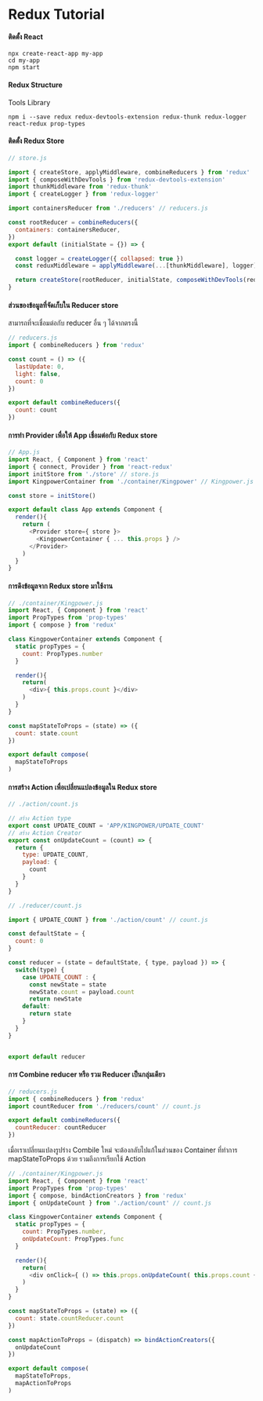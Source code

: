 # Redux Tutorial


#### ติดตั้ง React
```
npx create-react-app my-app
cd my-app
npm start
```

#### Redux Structure

Tools Library
```
npm i --save redux redux-devtools-extension redux-thunk redux-logger react-redux prop-types
```

 #### ติดตั้ง Redux Store
```javascript
// store.js

import { createStore, applyMiddleware, combineReducers } from 'redux'
import { composeWithDevTools } from 'redux-devtools-extension'
import thunkMiddleware from 'redux-thunk'
import { createLogger } from 'redux-logger'

import containersReducer from './reducers' // reducers.js

const rootReducer = combineReducers({
  containers: containersReducer,
})
export default (initialState = {}) => {

  const logger = createLogger({ collapsed: true })
  const reduxMiddleware = applyMiddleware(...[thunkMiddleware], logger)

  return createStore(rootReducer, initialState, composeWithDevTools(reduxMiddleware))
}
```


#### ส่วนของข้อมูลที่จัดเก็บใน Reducer store
สามารถที่จะเชื่อมต่อกับ reducer อื่น ๆ ได้จากตรงนี้
```javascript
// reducers.js
import { combineReducers } from 'redux'

const count = () => ({
  lastUpdate: 0,
  light: false,
  count: 0
})

export default combineReducers({
  count: count
})
```

#### การทำ Provider เพื่อให้ App เชื่อมต่อกับ Redux store

```javascript
// App.js
import React, { Component } from 'react'
import { connect, Provider } from 'react-redux'
import initStore from './store' // store.js
import KingpowerContainer from './container/Kingpower' // Kingpower.js

const store = initStore()

export default class App extends Component {
  render(){
    return (
      <Provider store={ store }>
        <KingpowerContainer { ... this.props } />
      </Provider>
    )
  }
}

```

#### การดึงข้อมูลจาก Redux store มาใช้งาน
``` javascript
// ./container/Kingpower.js
import React, { Component } from 'react'
import PropTypes from 'prop-types'
import { compose } from 'redux'

class KingpowerContainer extends Component {
  static propTypes = {
    count: PropTypes.number
  }

  render(){
    return(
      <div>{ this.props.count }</div>
    )
  }
}

const mapStateToProps = (state) => ({
  count: state.count
})

export default compose(
  mapStateToProps
)

```

#### การสร้าง Action เพื่อเปลี่ยนแปลงข้อมูลใน Redux store
```javascript
// ./action/count.js

// สร้าง Action type
export const UPDATE_COUNT = 'APP/KINGPOWER/UPDATE_COUNT'
// สร้าง Action Creator
export const onUpdateCount = (count) => {
  return {
    type: UPDATE_COUNT,
    payload: {
      count
    }
  }
}
```
```javascript
// ./reducer/count.js

import { UPDATE_COUNT } from './action/count' // count.js

const defaultState = {
  count: 0
}

const reducer = (state = defaultState, { type, payload }) => {
  switch(type) {
    case UPDATE_COUNT : {
      const newState = state
      newState.count = payload.count
      return newState
    default:
      return state
    }
  }
}


export default reducer
```

#### การ Combine reducer หรือ รวม Reducer เป็นกลุ่มเดียว


```javascript
// reducers.js
import { combineReducers } from 'redux'
import countReducer from './reducers/count' // count.js

export default combineReducers({
  countReducer: countReducer
})
```

เมื่อเราเปลี่ยนแปลงรูปร่าง Combile ใหม่ จะต้องกลับไปแก้ในส่วนของ Container ที่ทำการ mapStateToProps ด้วย รวมถึงการเรียกใช้ Action

```javascript
// ./container/Kingpower.js
import React, { Component } from 'react'
import PropTypes from 'prop-types'
import { compose, bindActionCreators } from 'redux'
import { onUpdateCount } from './action/count' // count.js

class KingpowerContainer extends Component {
  static propTypes = {
    count: PropTypes.number,
    onUpdateCount: PropTypes.func
  }

  render(){
    return(
      <div onClick={ () => this.props.onUpdateCount( this.props.count + 1 )}>{ this.props.count }</div>
    )
  }
}

const mapStateToProps = (state) => ({
  count: state.countReducer.count
})

const mapActionToProps = (dispatch) => bindActionCreators({
  onUpdateCount
})

export default compose(
  mapStateToProps,
  mapActionToProps
)
```
